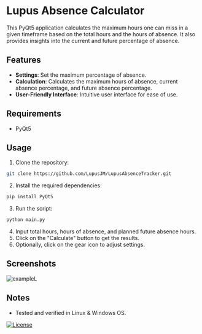 
# Lupus Absence Calculator

This PyQt5 application calculates the maximum hours one can miss in a given timeframe based on the total hours and the hours of absence. It also provides insights into the current and future percentage of absence.

## Features

- **Settings**: Set the maximum percentage of absence.
- **Calculation**: Calculates the maximum hours of absence, current absence percentage, and future absence percentage.
- **User-Friendly Interface**: Intuitive user interface for ease of use.

## Requirements

- PyQt5

## Usage

1. Clone the repository:

```bash
git clone https://github.com/LupusJM/LupusAbsenceTracker.git
```

2. Install the required dependencies:

```bash
pip install PyQt5
```

3. Run the script:

```bash
python main.py
```

4. Input total hours, hours of absence, and planned future absence hours.
5. Click on the "Calculate" button to get the results.
6. Optionally, click on the gear icon to adjust settings.

## Screenshots

![exampleL](https://github.com/LupusJM/LupusAbsenceTracker/assets/163419314/573a9e90-86f2-41e7-b8cc-d7f64284652d)

## Notes
- Tested and verified in Linux & Windows OS.

[![License](https://img.shields.io/badge/license-MIT-blue.svg)](https://github.com/lupusjm/LupusAbsenceTracker/blob/main/LICENSE)
